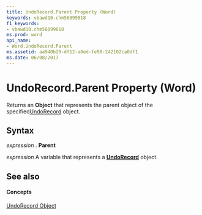 ```yaml
---
title: UndoRecord.Parent Property (Word)
keywords: vbawd10.chm56099818
f1_keywords:
- vbawd10.chm56099818
ms.prod: word
api_name:
- Word.UndoRecord.Parent
ms.assetid: aa940b20-df12-a8ed-fe98-242102ca0df1
ms.date: 06/08/2017
---
```



# UndoRecord.Parent Property (Word)

Returns an  **Object** that represents the parent object of the specified[UndoRecord](Word.UndoRecord.md) object.


## Syntax

 _expression_ . **Parent**

 _expression_ A variable that represents a **[UndoRecord](Word.UndoRecord.md)** object.


## See also


#### Concepts


[UndoRecord Object](Word.UndoRecord.md)

